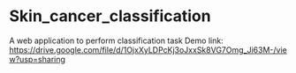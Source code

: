 # Skin_cancer_classification
A web application to perform classification task
Demo link: https://drive.google.com/file/d/1OjxXyLDPcKj3oJxxSk8VG7Omg_Ji63M-/view?usp=sharing
